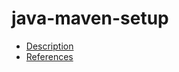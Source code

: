 # java-maven-setup

- [Description](https://github.com/bakdata/ci-templates/tree/feat/doc/docs/descriptions/actions/java-maven-setup)
- [References](https://github.com/bakdata/ci-templates/tree/feat/doc/docs/references/actions/java-maven-setup)
